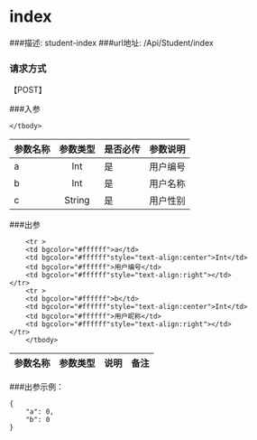 # index
###描述:
student-index
###url地址:
/Api/Student/index
### 请求方式
【POST】

###入参
<table>
    <thead>
    <tr>
        <th>参数名称</th>
        <th style="text-align:center">参数类型</th>
        <th>是否必传</th>
        <th style="text-align:right">参数说明</th></tr>
    </thead>
    <tbody>
        <tr>
        <td>a</td>
        <td style="text-align:center">Int</td>
        <td>是</td>
        <td style="text-align:right">用户编号</td></tr>
    <tr>
            <tr>
        <td>b</td>
        <td style="text-align:center">Int</td>
        <td>是</td>
        <td style="text-align:right">用户名称</td></tr>
    <tr>
            <tr>
        <td>c</td>
        <td style="text-align:center">String</td>
        <td>是</td>
        <td style="text-align:right">用户性别</td></tr>
    <tr>
        
    </tbody>
</table>

###出参
<table id="dataTable-read">
    <thead>
    <tr>
        <th>参数名称</th>
        <th style="text-align:center">参数类型</th>
        <th>说明</th>
        <th style="text-align:right">备注</th></tr>
    </thead>
    <tbody>

        <tr >
        <td bgcolor="#ffffff">a</td>
        <td bgcolor="#ffffff"style="text-align:center">Int</td>
        <td bgcolor="#ffffff">用户编号</td>
        <td bgcolor="#ffffff"style="text-align:right"></td>
    </tr>
        <tr >
        <td bgcolor="#ffffff">b</td>
        <td bgcolor="#ffffff"style="text-align:center">Int</td>
        <td bgcolor="#ffffff">用户昵称</td>
        <td bgcolor="#ffffff"style="text-align:right"></td>
    </tr>
        </tbody>
</table>

###出参示例：
```
{
    "a": 0,
    "b": 0
}
```